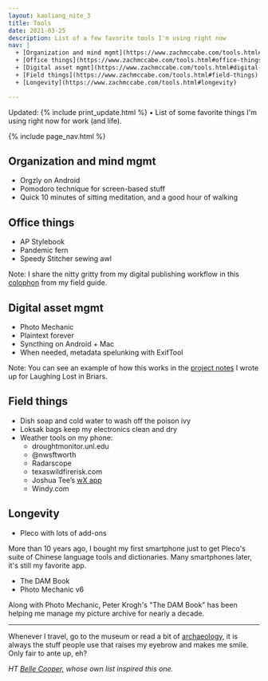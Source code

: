 ```yaml
---
layout: kaoliang_nite_3
title: Tools
date: 2021-03-25
description: List of a few favorite tools I'm using right now
nav: |
  + [Organization and mind mgmt](https://www.zachmccabe.com/tools.html#organization-and-mind-mgmt) 
  + [Office things](https://www.zachmccabe.com/tools.html#office-things)
  + [Digital asset mgmt](https://www.zachmccabe.com/tools.html#digital-asset-mgmt)
  + [Field things](https://www.zachmccabe.com/tools.html#field-things)
  + [Longevity](https://www.zachmccabe.com/tools.html#longevity)

---
```



Updated: {% include print_update.html %} • List of some favorite things I'm using right now for work (and life).



{% include page_nav.html %}



## Organization and mind mgmt

+ Orgzly on Android
+ Pomodoro technique for screen-based stuff
+ Quick 10 minutes of sitting meditation, and a good hour of walking



## Office things

+ AP Stylebook
+ Pandemic fern
+ Speedy Stitcher sewing awl

Note: I share the nitty gritty from my digital publishing workflow in this [colophon] from my field guide.

[colophon]: https://www.zachmccabe.com/beijing/colophon




## Digital asset mgmt

+ Photo Mechanic
+ Plaintext forever
+ Syncthing on Android + Mac
+ When needed, metadata spelunking with ExifTool

Note: You can see an example of how this works in the [project notes] I wrote up for Laughing Lost in Briars.

[project notes]: https://www.zachmccabe.com/briars/notes




## Field things

+ Dish soap and cold water to wash off the poison ivy
+ Loksak bags keep my electronics clean and dry
+ Weather tools on my phone:
  - droughtmonitor.unl.edu
  - @nwsftworth
  - Radarscope
  - texaswildfirerisk.com
  - Joshua Tee’s [wX app]
  - Windy.com

[wX app]: https://docs.google.com/document/d/1OQrviP10XBvQZ7QKh5R4bsd72ZKffK5f0ISRuCaSk5k/edit




## Longevity

+ Pleco with lots of add-ons

More than 10 years ago, I bought my first smartphone just to get Pleco's suite of Chinese language tools and dictionaries. Many smartphones later, it's still my favorite app.

+ The DAM Book
+ Photo Mechanic v6

Along with Photo Mechanic, Peter Krogh's "The DAM Book" has been helping me manage my picture archive for nearly a decade.



---



Whenever I travel, go to the museum or read a bit of [archaeology,] it is always the stuff people use that raises my eyebrow and makes me smile. Only fair to ante up, eh?

*HT [Belle Cooper,] whose own list inspired this one.*

[archaeology,]: https://archive.org/details/StoneAgeEconomics_201611/page/n31

[Belle Cooper,]: http://bellebcooper.com/

